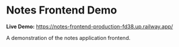 # Notes Frontend Demo

**Live Demo:** https://notes-frontend-production-fd38.up.railway.app/

A demonstration of the notes application frontend.

<!-- Force deployment refresh -->